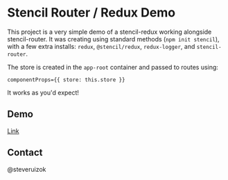 # Stencil Router / Redux Demo

This project is a very simple demo of a stencil-redux working alongside stencil-router. It was creating using standard methods (`npm init stencil`), with a few extra installs: `redux`, `@stencil/redux`, `redux-logger`, and `stencil-router`.

The store is created in the `app-root` container and passed to routes using:

`componentProps={{ store: this.store }}`

It works as you'd expect!

## Demo

[Link](https://stencil-redux-router-demo.firebaseapp.com)

## Contact

@steveruizok
